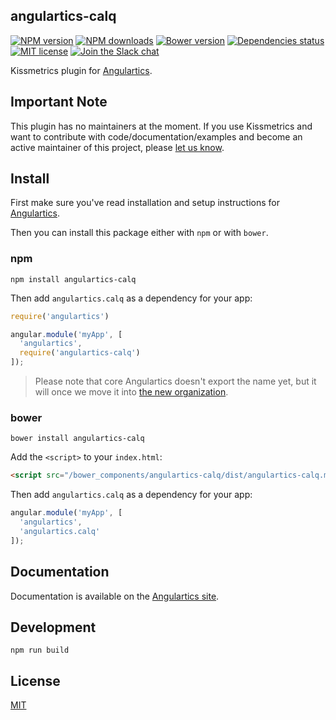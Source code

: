 ## angulartics-calq

[![NPM version][npm-image]][npm-url] [![NPM downloads][npm-downloads-image]][npm-downloads-url] [![Bower version][bower-image]][bower-url] [![Dependencies status][dep-status-image]][dep-status-url] [![MIT license][license-image]][license-url] [![Join the Slack chat][slack-image]][slack-url]

Kissmetrics plugin for [Angulartics](http://github.com/luisfarzati/angulartics).

## Important Note
This plugin has no maintainers at the moment. If you use Kissmetrics and want to contribute with code/documentation/examples and become an active maintainer of this project, please [let us know](https://github.com/angulartics/angulartics-calq/issues/new?title=I+want+to+join+as+maintainer).

## Install

First make sure you've read installation and setup instructions for [Angulartics](https://github.com/luisfarzati/angulartics#install).

Then you can install this package either with `npm` or with `bower`.

### npm

```shell
npm install angulartics-calq
```

Then add `angulartics.calq` as a dependency for your app:

```javascript
require('angulartics')

angular.module('myApp', [
  'angulartics',
  require('angulartics-calq')
]);
```

> Please note that core Angulartics doesn't export the name yet, but it will once we move it into [the new organization](http://github.com/angulartics).

### bower

```shell
bower install angulartics-calq
```

Add the `<script>` to your `index.html`:

```html
<script src="/bower_components/angulartics-calq/dist/angulartics-calq.min.js"></script>
```

Then add `angulartics.calq` as a dependency for your app:

```javascript
angular.module('myApp', [
  'angulartics',
  'angulartics.calq'
]);
```

## Documentation

Documentation is available on the [Angulartics site](http://luisfarzati.github.io/angulartics).

## Development

```shell
npm run build
```

## License

[MIT](LICENSE)

[npm-image]: https://img.shields.io/npm/v/angulartics-calq.svg
[npm-url]: https://npmjs.org/package/angulartics-calq
[npm-downloads-image]: https://img.shields.io/npm/dm/angulartics-calq.svg
[npm-downloads-url]: https://npmjs.org/package/angulartics-calq
[bower-image]: https://img.shields.io/bower/v/angulartics-calq.svg
[bower-url]: http://bower.io/search/?q=angulartics-calq
[dep-status-image]: https://img.shields.io/david/angulartics/angulartics-calq.svg
[dep-status-url]: https://david-dm.org/angulartics/angulartics-calq
[license-image]: http://img.shields.io/badge/license-MIT-blue.svg
[license-url]: LICENSE
[slack-image]: https://angulartics.herokuapp.com/badge.svg
[slack-url]: https://angulartics.herokuapp.com
